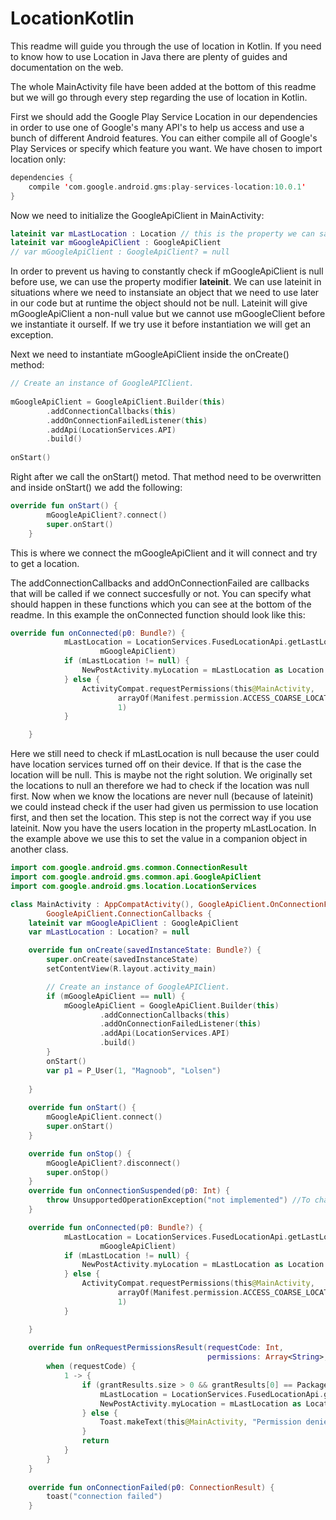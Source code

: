 # LocationKotlin

This readme will guide you through the use of location in Kotlin. If you need to know how to use Location in Java there are plenty of guides and documentation on the web. 

The whole MainActivity file have been added at the bottom of this readme but we will go through every step regarding the use of location in Kotlin. 

First we should add the Google Play Service Location in our dependencies in order to use one of Google's many API's to help us access and use a bunch of different Android features. You can either compile all of Google's Play Services or specify which feature you want. We have chosen to import location only: 
```Kotlin
dependencies {
    compile 'com.google.android.gms:play-services-location:10.0.1'
}
```

Now we need to initialize the GoogleApiClient in MainActivity:

```Kotlin
lateinit var mLastLocation : Location // this is the property we can save the location in
lateinit var mGoogleApiClient : GoogleApiClient
// var mGoogleApiClient : GoogleApiClient? = null
```
In order to prevent us having to constantly check if mGoogleApiClient is null before use, we can use the property modifier <b>lateinit</b>.
We can use lateinit in situations where we need to instansiate an object that we need to use later in our code but at runtime the object should not be null. Lateinit will give mGoogleApiClient a non-null value but we cannot use mGoogleClient before we instantiate it ourself. If we try use it before instantiation we will get an exception. 

Next we need to instantiate mGoogleApiClient inside the onCreate() method:
```Kotlin
// Create an instance of GoogleAPIClient.
        
mGoogleApiClient = GoogleApiClient.Builder(this)
        .addConnectionCallbacks(this)
        .addOnConnectionFailedListener(this)
        .addApi(LocationServices.API)
        .build()
        
onStart()
```

Right after we call the onStart() metod. That method need to be overwritten and inside onStart() we add the following:
```Kotlin
override fun onStart() {
        mGoogleApiClient?.connect()
        super.onStart()
    }
```
This is where we connect the mGoogleApiClient and it will connect and try to get a location.

The addConnectionCallbacks and addOnConnectionFailed are callbacks that will be called if we connect succesfully or not. You can specify what should happen in these functions which you can see at the bottom of the readme. In this example the onConnected function should look like this: 
```Kotlin
override fun onConnected(p0: Bundle?) {
            mLastLocation = LocationServices.FusedLocationApi.getLastLocation(
                    mGoogleApiClient)
            if (mLastLocation != null) {
                NewPostActivity.myLocation = mLastLocation as Location
            } else {
                ActivityCompat.requestPermissions(this@MainActivity,
                        arrayOf(Manifest.permission.ACCESS_COARSE_LOCATION),
                        1)
            }

    }
```
Here we still need to check if mLastLocation is null because the user could have location services turned off on their device. If that is the case the location will be null. 
This is maybe not the right solution. We originally set the locations to null an therefore we had to check if the location was null first. Now when we know the locations are never null (because of lateinit) we could instead check if the user had given us permission to use location first, and then set the location. This step is not the correct way if you use lateinit. 
Now you have the users location in the property mLastLocation. In the example above we use this to set the value in a companion object in another class. 



```Kotlin
import com.google.android.gms.common.ConnectionResult
import com.google.android.gms.common.api.GoogleApiClient
import com.google.android.gms.location.LocationServices

class MainActivity : AppCompatActivity(), GoogleApiClient.OnConnectionFailedListener,
        GoogleApiClient.ConnectionCallbacks {
    lateinit var mGoogleApiClient : GoogleApiClient
    var mLastLocation : Location? = null

    override fun onCreate(savedInstanceState: Bundle?) {
        super.onCreate(savedInstanceState)
        setContentView(R.layout.activity_main)

        // Create an instance of GoogleAPIClient.
        if (mGoogleApiClient == null) {
            mGoogleApiClient = GoogleApiClient.Builder(this)
                    .addConnectionCallbacks(this)
                    .addOnConnectionFailedListener(this)
                    .addApi(LocationServices.API)
                    .build()
        }
        onStart()
        var p1 = P_User(1, "Magnoob", "Lolsen")
        
    }
    
    override fun onStart() {
        mGoogleApiClient.connect()
        super.onStart()
    }

    override fun onStop() {
        mGoogleApiClient?.disconnect()
        super.onStop()
    }
    override fun onConnectionSuspended(p0: Int) {
        throw UnsupportedOperationException("not implemented") //To change body of created functions use File | Settings | File     Templates.
    }

    override fun onConnected(p0: Bundle?) {
            mLastLocation = LocationServices.FusedLocationApi.getLastLocation(
                    mGoogleApiClient)
            if (mLastLocation != null) {
                NewPostActivity.myLocation = mLastLocation as Location
            } else {
                ActivityCompat.requestPermissions(this@MainActivity,
                        arrayOf(Manifest.permission.ACCESS_COARSE_LOCATION),
                        1)
            }

    }
    
    override fun onRequestPermissionsResult(requestCode: Int,
                                            permissions: Array<String>, grantResults: IntArray) {
        when (requestCode) {
            1 -> {
                if (grantResults.size > 0 && grantResults[0] == PackageManager.PERMISSION_GRANTED) {
                    mLastLocation = LocationServices.FusedLocationApi.getLastLocation(mGoogleApiClient)
                    NewPostActivity.myLocation = mLastLocation as Location
                } else {
                    Toast.makeText(this@MainActivity, "Permission denied to get your location", Toast.LENGTH_SHORT).show()
                }
                return
            }
        }
    }
    
    override fun onConnectionFailed(p0: ConnectionResult) {
        toast("connection failed")
    }


```
